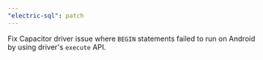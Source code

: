 ```yaml
---
"electric-sql": patch
---
```


Fix Capacitor driver issue where `BEGIN` statements failed to run on Android by using driver's `execute` API.
